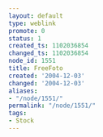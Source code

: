 ```yaml
---
layout: default
type: weblink
promote: 0
status: 1
created_ts: 1102036854
changed_ts: 1102036854
node_id: 1551
title: FreeFoto
created: '2004-12-03'
changed: '2004-12-03'
aliases:
- "/node/1551/"
permalink: "/node/1551/"
tags:
- Stock
---
```


